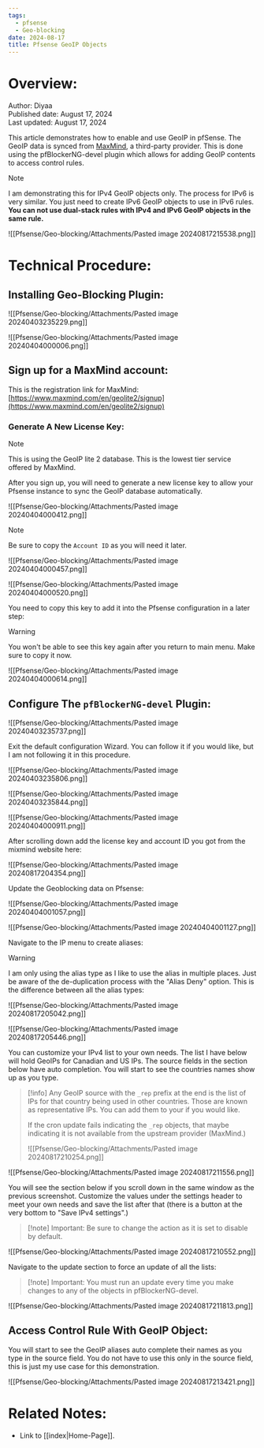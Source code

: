 ```yaml
---
tags:
  - pfsense
  - Geo-blocking
date: 2024-08-17
title: Pfsense GeoIP Objects
---
```


# Overview:

Author: Diyaa<br>
Published date: August 17, 2024<br>
Last updated: August 17, 2024<br>

This article demonstrates how to enable and use GeoIP in pfSense. The GeoIP data is synced from [MaxMind](https://www.maxmind.com/en/solutions/ip-geolocation-databases-api-services), a third-party provider. This is done using the pfBlockerNG-devel plugin which allows for adding GeoIP contents to access control rules. 

> [!note]
> I am demonstrating this for IPv4 GeoIP objects only. The process for IPv6 is very similar. You just need to create IPv6 GeoIP objects to use in IPv6 rules. **You can not use dual-stack rules with IPv4 and IPv6 GeoIP objects in the same rule.**

![[Pfsense/Geo-blocking/Attachments/Pasted image 20240817215538.png]]

# Technical Procedure:

## Installing Geo-Blocking Plugin: 

![[Pfsense/Geo-blocking/Attachments/Pasted image 20240403235229.png]]

![[Pfsense/Geo-blocking/Attachments/Pasted image 20240404000006.png]]

## Sign up for a MaxMind account:

This is the registration link for MaxMind: [https://www.maxmind.com/en/geolite2/signup](https://www.maxmind.com/en/geolite2/signup)

### Generate A New License Key:

> [!note]
> This is using the GeoIP lite 2 database. This is the lowest tier service offered by MaxMind.

After you sign up, you will need to generate a new license key to allow your Pfsense instance to sync the GeoIP database automatically.

![[Pfsense/Geo-blocking/Attachments/Pasted image 20240404000412.png]]

> [!note]
> Be sure to copy the `Account ID` as you will need it later.

![[Pfsense/Geo-blocking/Attachments/Pasted image 20240404000457.png]]

![[Pfsense/Geo-blocking/Attachments/Pasted image 20240404000520.png]]

You need to copy this key to add it into the Pfsense configuration in a later step:

> [!warning]
> You won't be able to see this key again after you return to main menu. Make sure to copy it now.

![[Pfsense/Geo-blocking/Attachments/Pasted image 20240404000614.png]]

## Configure The `pfBlockerNG-devel` Plugin:

![[Pfsense/Geo-blocking/Attachments/Pasted image 20240403235737.png]]

Exit the default configuration Wizard. You can follow it if you would like, but I am not following it in this procedure.

![[Pfsense/Geo-blocking/Attachments/Pasted image 20240403235806.png]]

![[Pfsense/Geo-blocking/Attachments/Pasted image 20240403235844.png]]

![[Pfsense/Geo-blocking/Attachments/Pasted image 20240404000911.png]]

After scrolling down add the license key and account ID you got from the mixmind website here:

![[Pfsense/Geo-blocking/Attachments/Pasted image 20240817204354.png]]

Update the Geoblocking data on Pfsense:

![[Pfsense/Geo-blocking/Attachments/Pasted image 20240404001057.png]]

![[Pfsense/Geo-blocking/Attachments/Pasted image 20240404001127.png]]

Navigate to the IP menu to create aliases:

> [!warning]
> I am only using the alias type as I like to use the alias in multiple places. Just be aware of the de-duplication process with the "Alias Deny" option.
> This is the difference between all the alias types:
> 
> ![[Pfsense/Geo-blocking/Attachments/Pasted image 20240817205042.png]]

![[Pfsense/Geo-blocking/Attachments/Pasted image 20240817205446.png]]

You can customize your IPv4 list to your own needs. The list I have below will hold GeoIPs for Canadian and US IPs. The source fields in the section below have auto completion. You will start to see the countries names show up as you type.

> [!info]
> Any GeoIP source with the `_rep` prefix at the end is the list of IPs for that country being used in other countries. Those are known as representative IPs. You can add them to your if you would like.
> 
> If the cron update fails indicating the `_rep` objects, that maybe indicating it is not available from the upstream provider (MaxMind.)
> 
> ![[Pfsense/Geo-blocking/Attachments/Pasted image 20240817210254.png]]

![[Pfsense/Geo-blocking/Attachments/Pasted image 20240817211556.png]]

You will see the section below if you scroll down in the same window as the previous screenshot. Customize the values under the settings header to meet your own needs and save the list after that (there is a button at the very bottom to "Save IPv4 settings".)

> [!note] Important:
> Be sure to change the action as it is set to disable by default.

![[Pfsense/Geo-blocking/Attachments/Pasted image 20240817210552.png]]

Navigate to the update section to force an update of all the lists:

> [!note] Important:
> You must run an update every time you make changes to any of the objects in pfBlockerNG-devel.

![[Pfsense/Geo-blocking/Attachments/Pasted image 20240817211813.png]]

## Access Control Rule With GeoIP Object:

You will start to see the GeoIP aliases auto complete their names as you type in the source field. You do not have to use this only in the source field, this is just my use case for this demonstration.

![[Pfsense/Geo-blocking/Attachments/Pasted image 20240817213421.png]]

# Related Notes:

- Link to [[index|Home-Page]].